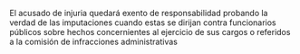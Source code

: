 El acusado de injuria quedará exento de responsabilidad probando la verdad de las imputaciones cuando estas se dirijan contra funcionarios públicos sobre hechos concernientes al ejercicio de sus cargos o referidos a la comisión de infracciones administrativas